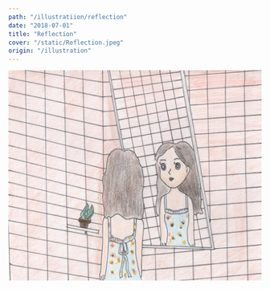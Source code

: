 ```yaml
---
path: "/illustratiion/reflection"
date: "2018-07-01"
title: "Reflection"
cover: "/static/Reflection.jpeg"
origin: "/illustration"
---
```

![Javia - Reflection](/static/Reflection.jpeg)